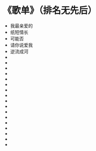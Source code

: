 # 《歌单》（排名无先后）

* 我最亲爱的  
* 纸短情长  
* 可能否  
* 请你说爱我  
* 逆流成河  
*   
*   
*   
*   
*   
*   
*   
*   
*   
*   
*   
*   
*   
*   
*   
*   
* 
